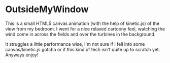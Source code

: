 OutsideMyWindow
===============

This is a small HTML5 canvas animation (with the help of kinetic.js) of the view from my bedroom. I went for a nice relaxed cartoony feel, watching the wind come in across the fields and over the turbines in the background.

It struggles a little performance wise, I'm not sure if I fell into some canvas/kinetic.js gotcha or if this kind of tech isn't quite up to scratch yet. Anyways enjoy!

